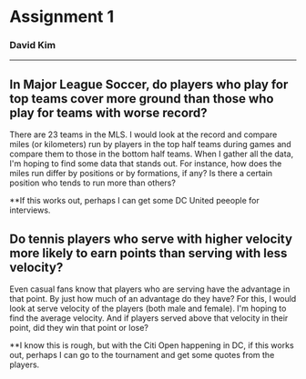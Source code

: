 # Assignment 1
### David Kim



__  __



## In Major League Soccer, do players who play for top teams cover more ground than those who play for teams with worse record?
There are 23 teams in the MLS. I would look at the record and compare miles (or kilometers) run by players in the top half teams during games and compare them to those in the bottom half teams. When I gather all the data, I'm hoping to find some data that stands out. For instance, how does the miles run differ by positions or by formations, if any? Is there a certain position who tends to run more than others?

**If this works out, perhaps I can get some DC United peeople for interviews.


## Do tennis players who serve with higher velocity more likely to earn points than serving with less velocity?
Even casual fans know that players who are serving have the advantage in that point. By just how much of an advantage do they have? For this, I would look at serve velocity of the players (both male and female). I'm hoping to find the average velocity. And if players served above that velocity in their point, did they win that point or lose? 

**I know this is rough, but with the Citi Open happening in DC, if this works out, perhaps I can go to the tournament and get some quotes from the players. 

